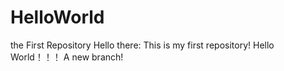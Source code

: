 # HelloWorld
the First Repository
Hello there:
This is my first repository!
Hello World！！！
A new branch!